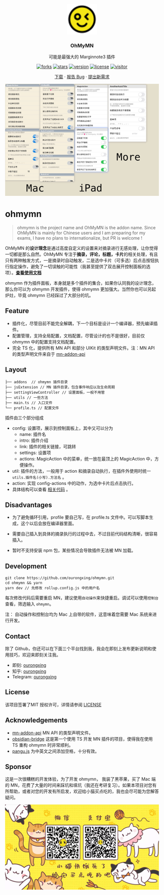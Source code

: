 <p align="center">
  <a href="https://github.com/ourongxing/ohmymn">
    <img src="assets/logo.svg" alt="Logo" width="100" height="100">
  </a>
  <h3 align="center">OhMyMN</h3>
  <p align="center">可能是最强大的 Marginnote3 插件</p>
</p>
<p align="center">
  <a href="https://github.com/ourongxing/ohmymn/network/members"><img src="https://img.shields.io/github/forks/ourongxing/ohmymn.svg?style=flat" alt="forks"></a>
  <a href="https://github.com/ourongxing/ohmymn/stargazers"><img src="https://img.shields.io/github/stars/ourongxing/ohmymn.svg?style=flat" alt="stars"></a>
  <a href="https://github.com/ourongxing/ohmymn/blob/main/package.json"><img src="https://img.shields.io/badge/ohmymn-v1.0.2-orange" alt="version"></a>
  <a href="https://github.com/ourongxing/ohmymn/blob/main/LICENSE"><img src="https://img.shields.io/badge/license-MIT-green" alt="license"></a>
  <a href="https://github.com/ourongxing/ohmymn/releases"><img src="https://visitor-badge.vercel.app/page/ohmymn?color=blue" alt="visitor"></a>
</p>
<p align="center">
  <a href="https://github.com/ourongxing/ohmymn/releases">下载</a> ·
  <a href="https://github.com/ourongxing/ohmymn/issues">报告 Bug</a> ·
  <a href="https://github.com/ourongxing/ohmymn/issues">提出新需求</a>
</p>

<img src="assets/p1.png">

# ohmymn

> ohmymn is the project name and OhMyMN is the addon name. Since OhMyMN is mainly for Chinese users and I am preparing for my exams, I have no plans to internationalize, but PR is welcome !

OhMyMN 的**设计理念**是通过高度自定义的设置来对摘录进行无感处理，让你觉得一切都是那么自然。OhMyMN 专注于**摘录，评论，标题，卡片**的相关处理，有且只有两种触发方式，一是摘录时自动触发，二是选中卡片（可多选）后点击按钮执行指定操作，避免了一切误触的可能性（我甚至提供了双击展开控制面板的选项）。[**查看使用文档**](https://busiyi.notion.site/OhMyMN-wiki-74ac16d09d17420391b8ffb0dd8cab01)

ohmymn 作为插件面板，本身就是多个插件的集合，如果你认同我的设计理念，那么你可以为 ohmymn 开发插件，使得 ohmymn 更加强大。当然你也可以另起炉灶，毕竟 ohmymn 已经踩过了大部分的坑。

## Feature

- 插件化，尽管目前不能完全解耦，下一个目标是设计一个编译器，预先编译插件。
- 配置管理，支持全局配置，文档配置，尽管设计的也不是很好，目前仅 ohmymn 中的配置支持文档配置。
- 完全 TS 化，提供所有 MN API 和部分 UIKit 的类型声明文件。注：MN API 的类型声明文件来自于 [mn-addon-api](https://github.com/aidenlx/mn-addon-api)

## Layout

```shell
├── addons  // ohmymn 插件目录
├── jsExtension // MN 插件目录，包含事件响应以及生命周期
├── settingViewController // 设置面板，一般不用管
├── utils // 一些方法
├── main.ts // 入口文件
└── profile.ts // 配置文件
```

插件由三个部分组成

- config: 设置项，展示到控制面板上，其中又可以分为
  - name: 插件名
  - intro: 插件介绍
  - link: 插件的相关链接，可跳转
  - settings: 设置项
  - actions: MagicAction 中的菜单，统一放在最顶上的 MagicAction 中，方便操作。
- util: 插件的方法，一般用于 action 和摘录自动执行，在插件外使用时统一 `utils.插件名(小写).方法名` 。
- action: 实现 config-actions 中的动作，为选中卡片后点击执行。
- 具体结构可以查看 [相关代码](https://github.com/ourongxing/ohmymn/blob/main/src/addons/addon-anotherautotitle.ts) 。

## Disadvantages

- 为了避免循环引用，profile 要自己写，在 profile.ts 文件中。可以写脚本生成，这个以后会放在编译器里面。

- 需要自己插入到具体的摘录执行的过程中去，不过目前代码结构清晰，很容易插入。

- 暂时不支持安装 npm 包，某些情况会导致插件无法被 MN 加载。

## Development

```shell
git clone https://github.com/ourongxing/ohmymn.git
cd ohmymn && yarn
yarn dev // 先修改 rollup.config.js 中的用户名
```

每次修改代码后需要重启 MN，建议使用`自动操作`来快捷重启。调试可以使用`控制台`查看，筛选输入 `ohmymn`。

注： 自动操作和控制台均为 Mac 上自带的软件，这意味着您需要 Mac 系统来进行开发。

## Contact

除了 Github，你还可以在下面三个平台找到我，我会在即刻上发布更新说明和使用技巧，欢迎来即刻关注我。

* 即刻: [ourongxing](https://m.okjike.com/users/7f422d5d-d79a-4f45-9880-b89d64d7f37a)
* 知乎: [ourongxing](https://www.zhihu.com/people/ourongxing)
* Telegram: [ourongxing](https://t.me/orongxing)

## License

该项目签署了MIT 授权许可，详情请参阅 [LICENSE](https://github.com/ourongxing/ohmymn/blob/main/LICENSE)

## Acknowledgements

* [mn-addon-api](https://github.com/aidenlx/mn-addon-api)  MN API 的类型声明文件。
* [obsidian-bridge](https://github.com/aidenlx/obsidian-bridge) 这是第一个使用 TS 开发 MN 插件的项目，使得我在使用 TS 重构 ohmymn 时非常顺利。
* [pangu.js](https://github.com/vinta/pangu.js) 为中英文之间添加空格，十分有效。

## Sponsor

这是一次很糟糕的开发体验，为了开发 ohmymn， 我装了黑苹果，买了 Mac 端的 MN，花费了大量的时间来踩坑和填坑（我还在考研复习）。如果本项目对您有所帮助，或者对您的开发有所启发，欢迎给小猫买点吃的，我也会尽可能为您解答疑问。

![donate](assets/donate.gif)